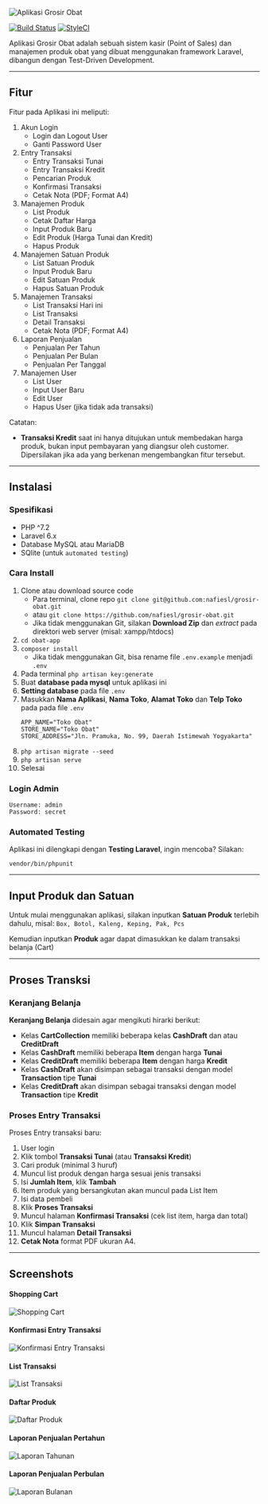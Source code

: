 ![Aplikasi Grosir Obat](public/imgs/readme-logo.png "Aplikasi Grosir Obat")

[![Build Status](https://travis-ci.org/nafiesl/grosir-obat.svg?branch=master)](https://travis-ci.org/nafiesl/grosir-obat)
[![StyleCI](https://styleci.io/repos/87638082/shield?branch=master)](https://styleci.io/repos/87638082)

Aplikasi Grosir Obat adalah sebuah sistem kasir (Point of Sales) dan manajemen produk obat yang dibuat menggunakan framework Laravel, dibangun dengan Test-Driven Development.

<hr>

## Fitur

Fitur pada Aplikasi ini meliputi:

1. Akun Login
    - Login dan Logout User
    - Ganti Password User
2. Entry Transaksi
    - Entry Transaksi Tunai
    - Entry Transaksi Kredit
    - Pencarian Produk
    - Konfirmasi Transaksi
    - Cetak Nota (PDF; Format A4)
3. Manajemen Produk
    - List Produk
    - Cetak Daftar Harga
    - Input Produk Baru
    - Edit Produk (Harga Tunai dan Kredit)
    - Hapus Produk
4. Manajemen Satuan Produk
    - List Satuan Produk
    - Input Produk Baru
    - Edit Satuan Produk
    - Hapus Satuan Produk
5. Manajemen Transaksi
    - List Transaksi Hari ini
    - List Transaksi
    - Detail Transaksi
    - Cetak Nota (PDF; Format A4)
6. Laporan Penjualan
    - Penjualan Per Tahun
    - Penjualan Per Bulan
    - Penjualan Per Tanggal
6. Manajemen User
    - List User
    - Input User Baru
    - Edit User
    - Hapus User (jika tidak ada transaksi)

Catatan:
- **Transaksi Kredit** saat ini hanya ditujukan untuk membedakan harga produk, bukan input pembayaran yang diangsur oleh customer. Dipersilakan jika ada yang berkenan mengembangkan fitur tersebut.

<hr>



## Instalasi

### Spesifikasi
- PHP ^7.2
- Laravel 6.x
- Database MySQL atau MariaDB
- SQlite (untuk `automated testing`)

### Cara Install

1. Clone atau download source code
    - Para terminal, clone repo `git clone git@github.com:nafiesl/grosir-obat.git`
    - atau `git clone https://github.com/nafiesl/grosir-obat.git`
    - Jika tidak menggunakan Git, silakan **Download Zip** dan *extract* pada direktori web server (misal: xampp/htdocs)
2. `cd obat-app`
3. `composer install`
    - Jika tidak menggunakan Git, bisa rename file `.env.example` menjadi `.env`
4. Pada terminal `php artisan key:generate`
5. Buat **database pada mysql** untuk aplikasi ini
6. **Setting database** pada file `.env`
7. Masukkan **Nama Aplikasi**, **Nama Toko**, **Alamat Toko** dan **Telp Toko** pada pada file `.env`
    ```
    APP_NAME="Toko Obat"
    STORE_NAME="Toko Obat"
    STORE_ADDRESS="Jln. Pramuka, No. 99, Daerah Istimewah Yogyakarta"
    
    ```
8. `php artisan migrate --seed`
9. `php artisan serve`
10. Selesai

### Login Admin
```
Username: admin
Password: secret
```

### Automated Testing
Aplikasi ini dilengkapi dengan **Testing Laravel**, ingin mencoba? Silakan:
```
vendor/bin/phpunit
```
<hr>

## Input Produk dan Satuan
Untuk mulai menggunakan aplikasi, silakan inputkan **Satuan Produk** terlebih dahulu, misal:
`Box, Botol, Kaleng, Keping, Pak, Pcs`

Kemudian inputkan **Produk** agar dapat dimasukkan ke dalam transaksi belanja (Cart)

<hr>

## Proses Transksi

### Keranjang Belanja

**Keranjang Belanja** didesain agar mengikuti hirarki berikut:
- Kelas **CartCollection** memiliki beberapa kelas **CashDraft** dan atau **CreditDraft**
- Kelas **CashDraft** memiliki beberapa **Item** dengan harga **Tunai**
- Kelas **CreditDraft** memiliki beberapa **Item** dengan harga **Kredit**
- Kelas **CashDraft** akan disimpan sebagai transaksi dengan model **Transaction** tipe **Tunai**
- Kelas **CreditDraft** akan disimpan sebagai transaksi dengan model **Transaction** tipe **Kredit**

### Proses Entry Transaksi

Proses Entry transaksi baru:

1. User login
2. Klik tombol **Transaksi Tunai** (atau **Transaksi Kredit**)
3. Cari produk (minimal 3 huruf)
4. Muncul list produk dengan harga sesuai jenis transaksi
5. Isi **Jumlah Item**, klik **Tambah**
6. Item produk yang bersangkutan akan muncul pada List Item
7. Isi data pembeli
8. Klik **Proses Transaksi**
9. Muncul halaman **Konfirmasi Transaksi** (cek list item, harga dan total)
10. Klik **Simpan Transaksi**
11. Muncul halaman **Detail Transaksi**
12. **Cetak Nota** format PDF ukuran A4.

<hr>

## Screenshots

#### Shopping Cart
![Shopping Cart](public/imgs/01-shopping-cart.jpg "Shopping Cart")

#### Konfirmasi Entry Transaksi
![Konfirmasi Entry Transaksi](public/imgs/02-konfirmasi-entry-transaksi.jpg "Konfirmasi Entry Transaksi")

#### List Transaksi
![List Transaksi](public/imgs/03-list-transaksi.jpg "List Transaksi")

#### Daftar Produk
![Daftar Produk](public/imgs/04-daftar-produk.jpg "Daftar Produk")

#### Laporan Penjualan Pertahun
![Laporan Tahunan](public/imgs/06-yearly-sales.jpg "Laporan Tahunan")

#### Laporan Penjualan Perbulan
![Laporan Bulanan](public/imgs/07-monthly-sales.jpg "Laporan Bulanan")

